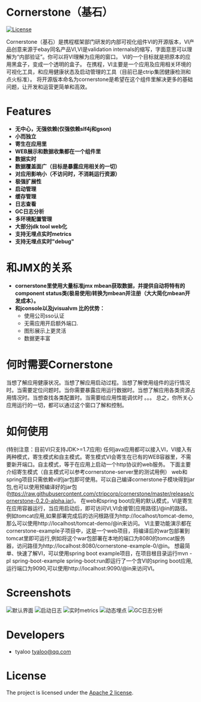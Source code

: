 Cornerstone（基石）
================


[![License](https://img.shields.io/badge/License-Apache%202.0-blue.svg)](https://opensource.org/licenses/Apache-2.0)

Cornerstone（基石）是携程框架部门研发的内部可视化组件VI的开源版本，VI产品创意来源于ebay同名产品VI,VI是validation internals的缩写，字面意思可以理解为“内部验证”。你可以将VI理解为应用的窗口。 VI的一个目标就是把原本的应用黑盒子，变成一个透明的盒子。
在携程，VI主要是一个应用及应用相关环境的可视化工具，和应用健康状态及启动管理的工具（目前已是ctrip集团健康检测和点火标准）。
将开源版本命名为cornerstone是希望在这个组件里解决更多的基础问题，让开发和运营更简单和高效。

# Features
* **无中心，无强依赖(仅强依赖slf4j和gson)**
* **小而独立**
* **寄生在应用里**
* **WEB展示和数据收集都在一个组件里**
* **数据实时**
* **数据覆盖面广（目标是暴露应用相关的一切）**
* **对应用影响小（不访问时，不消耗运行资源）**
* **极强扩展性**
* **启动管理**
* **缓存管理**
* **日志查看**
* **GC日志分析**
* **多环境配置管理**
* **大部分jdk tool web化**
* **支持无埋点实时metrics**
* **支持无埋点实时"debug"**


# 和JMX的关系
* **cornerstone里使用大量标准jmx mbean获取数据，并提供自动将特有的component status类(极易使用)转换为mbean并注册（大大简化mbean开发成本）。**
* **和jconsole以及jvisualvm 比的优势：**
   * 使用公司sso认证
   * 无需应用开启额外端口.
   * 图形展示上更灵活
   * 数据更丰富
 
 
# 何时需要Cornerstone
当想了解应用健康状况。当想了解应用启动过程。当想了解使用组件的运行情况时。当需要定位问题时。当你需要暴露应用运行数据时。当想了解应用各类资源占用情况时。当想查找各类配置时。当需要给应用性能调优时 。。。
总之，你所关心应用运行的一切，都可以通过这个窗口了解和控制。

# 如何使用
(特别注意：目前VI只支持JDK>=1.7应用)
任何java应用都可以接入VI，VI接入有两种模式，寄生模式和自主模式。寄生模式VI会寄生在已有的WEB容器里，不需要新开端口。自主模式，等于在应用上启动一个http协议的web服务。
下面主要介绍寄生模式（自主模式可以参考cornerstone-server里的测试用例）
web和spring项目只需依赖vi的jar包即可使用。可以自己编译cornerstone子模块得到jar包,也可以使用预编译好的jar包(https://raw.githubusercontent.com/ctripcorp/cornerstone/master/release/cornerstone-0.2.0-alpha.jar)。
在web和spring boot应用的默认模式，VI是寄生在应用容器运行，当应用启动后，即可访问VI,VI会接管[应用路径]/@in的路径。例如tomcat应用,如果部署完成后的访问根路径为http://localhost/tomcat-demo,那么可以使用http://localhost/tomcat-demo/@in来访问。
VI主要功能演示都在cornerstone-example子项目中，这是一个web项目，将编译后的war包部署到tomcat里即可运行,例如将这个war包部署在本地的端口为8080的tomcat服务器，访问路径为http://localhost:8080/cornerstone-example-0/@in。
想最简单、快速了解VI，可以使用spring boot example项目，在项目根目录运行mvn -pl spring-boot-example spring-boot:run即运行了一个含VI的spring boot应用,运行端口为9090,可以使用http://localhost:9090/@in来访问VI。

# Screenshots
![默认界面](https://raw.githubusercontent.com/ctripcorp/cornerstone/master/doc/imgs/cs-main.png)
![启动日志](https://raw.githubusercontent.com/ctripcorp/cornerstone/master/doc/imgs/cs-ignite.png)
![实时metrics](https://raw.githubusercontent.com/ctripcorp/cornerstone/master/doc/imgs/cs-metrics.png)
![动态埋点](https://raw.githubusercontent.com/ctripcorp/cornerstone/master/doc/imgs/cs-debug.png)
![GC日志分析](https://raw.githubusercontent.com/ctripcorp/cornerstone/master/doc/imgs/cs-gc.png)

# Developers
* tyaloo <tyaloo@qq.com>

# License
The project is licensed under the [Apache 2 license](https://github.com/ctripcorp/apollo/blob/master/LICENSE).
